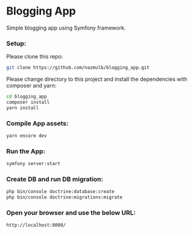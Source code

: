 # Blogging App

Simple blogging app using Symfony framework.

### Setup:

Please clone this repo:

```sh
git clone https://github.com/nazmulb/blogging_app.git
```

Please change directory to this project and install the dependencies with composer and yarn: 

```sh
cd blogging_app
composer install
yarn install
```

### Compile App assets:

```sh
yarn encore dev
```

### Run the App:

```sh
symfony server:start
```

### Create DB and run DB migration:

```sh
php bin/console doctrine:database:create
php bin/console doctrine:migrations:migrate
```

### Open your browser and use the below URL:
`http://localhost:8000/`

